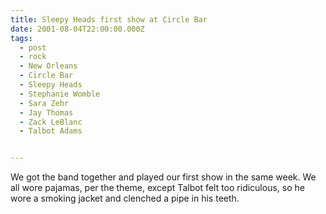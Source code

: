 ```yaml
---
title: Sleepy Heads first show at Circle Bar
date: 2001-08-04T22:00:00.000Z
tags:
  - post 
  - rock
  - New Orleans
  - Circle Bar
  - Sleepy Heads
  - Stephanie Womble
  - Sara Zehr
  - Jay Thomas
  - Zack LeBlanc
  - Talbot Adams


---
```


We got the band together and played our first show in the same week. We all wore pajamas, per the theme, except Talbot felt too ridiculous, so he wore a smoking jacket and clenched a pipe in his teeth.